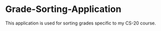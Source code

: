 # Grade-Sorting-Application

This application is used for sorting grades specific to my CS-20 course.
